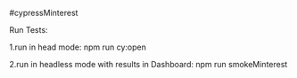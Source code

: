 #cypressMinterest   

Run Tests:

1.run in head mode: npm run cy:open

2.run in headless mode with results in Dashboard: npm run smokeMinterest




